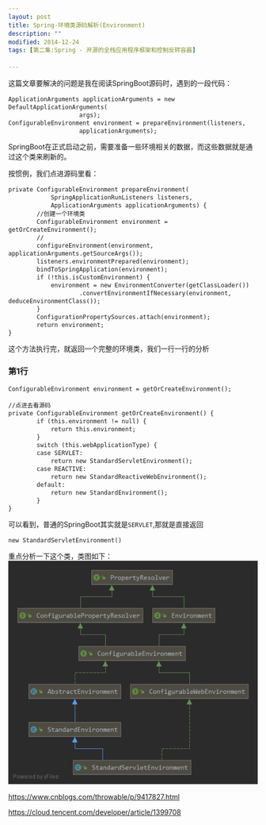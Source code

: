 ```yaml
---
layout: post
title: Spring-环境类源码解析(Environment)
description: ""
modified: 2014-12-24
tags: [第二集:Spring - 开源的全栈应用程序框架和控制反转容器]

---
```


这篇文章要解决的问题是我在阅读SpringBoot源码时，遇到的一段代码：
```
ApplicationArguments applicationArguments = new DefaultApplicationArguments(
					args);
ConfigurableEnvironment environment = prepareEnvironment(listeners,
					applicationArguments);
```

SpringBoot在正式启动之前，需要准备一些环境相关的数据，而这些数据就是通过这个类来刷新的。

按惯例，我们点进源码里看：

```
private ConfigurableEnvironment prepareEnvironment(
			SpringApplicationRunListeners listeners,
			ApplicationArguments applicationArguments) {
        //创建一个环境类
		ConfigurableEnvironment environment = getOrCreateEnvironment();
        //
		configureEnvironment(environment, applicationArguments.getSourceArgs());
		listeners.environmentPrepared(environment);
		bindToSpringApplication(environment);
		if (!this.isCustomEnvironment) {
			environment = new EnvironmentConverter(getClassLoader())
					.convertEnvironmentIfNecessary(environment, deduceEnvironmentClass());
		}
		ConfigurationPropertySources.attach(environment);
		return environment;
}
```

这个方法执行完，就返回一个完整的环境类，我们一行一行的分析


### 第1行
```
ConfigurableEnvironment environment = getOrCreateEnvironment();

//点进去看源码
private ConfigurableEnvironment getOrCreateEnvironment() {
		if (this.environment != null) {
			return this.environment;
		}
		switch (this.webApplicationType) {
		case SERVLET:
			return new StandardServletEnvironment();
		case REACTIVE:
			return new StandardReactiveWebEnvironment();
		default:
			return new StandardEnvironment();
		}
}
```
可以看到，普通的SpringBoot其实就是`SERVLET`,那就是直接返回
```
new StandardServletEnvironment()
```
重点分析一下这个类，类图如下：
![](/images/blogs/StandardServletEnvironment.png)

https://www.cnblogs.com/throwable/p/9417827.html

https://cloud.tencent.com/developer/article/1399708


